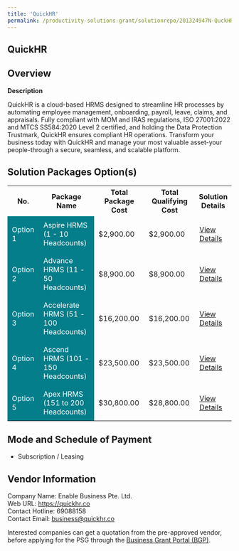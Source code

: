 ```yaml
---
title: 'QuickHR'
permalink: /productivity-solutions-grant/solutionrepo/201324947N-QuckHR-G
---
```


## QuickHR

## Overview

**Description**

QuickHR is a cloud-based HRMS designed to streamline HR processes by automating employee management, onboarding, payroll, leave, claims, and appraisals. Fully compliant with MOM and IRAS regulations, ISO 27001:2022 and MTCS SS584:2020 Level 2 certified, and holding the Data Protection Trustmark, QuickHR ensures compliant HR operations. Transform your business today with QuickHR and manage your most valuable asset-your people-through a secure, seamless, and scalable platform.

## Solution Packages Option(s)

<table>
<tr>
<th><b>No.</b></th>
<th><b>Package Name</b></th>
<th><b>Total Package Cost</b></th>
<th><b>Total Qualifying Cost</b></th>
<th><b>Solution Details</b></th>
</tr>
<tr>
<td style='padding: 10px; background-color: #037E8A; color: #FFFFFF;'>Option 1</td>
<td style='padding: 10px; background-color: #037E8A; color: #FFFFFF;'>Aspire HRMS (1 - 10 Headcounts)</td>
<td style='padding: 10px;'>$2,900.00</td>
<td style='padding: 10px;'>$2,900.00</td>
<td style='padding: 10px;'><a href='/images/psg/201324947N_20240194_09012025_Desensitised_Annex3_Part1.pdf' target='_blank'>View Details</a></td>
</tr>
<tr>
<td style='padding: 10px; background-color: #037E8A; color: #FFFFFF;'>Option 2</td>
<td style='padding: 10px; background-color: #037E8A; color: #FFFFFF;'>Advance HRMS (11 - 50 Headcounts)</td>
<td style='padding: 10px;'>$8,900.00</td>
<td style='padding: 10px;'>$8,900.00</td>
<td style='padding: 10px;'><a href='/images/psg/201324947N_20240194_09012025_Desensitised_Annex3_Part2.pdf' target='_blank'>View Details</a></td>
</tr>
<tr>
<td style='padding: 10px; background-color: #037E8A; color: #FFFFFF;'>Option 3</td>
<td style='padding: 10px; background-color: #037E8A; color: #FFFFFF;'>Accelerate HRMS (51 - 100 Headcounts)</td>
<td style='padding: 10px;'>$16,200.00</td>
<td style='padding: 10px;'>$16,200.00</td>
<td style='padding: 10px;'><a href='/images/psg/201324947N_20240194_09012025_Desensitised_Annex3_Part3.pdf' target='_blank'>View Details</a></td>
</tr>
<tr>
<td style='padding: 10px; background-color: #037E8A; color: #FFFFFF;'>Option 4</td>
<td style='padding: 10px; background-color: #037E8A; color: #FFFFFF;'>Ascend HRMS (101 - 150 Headcounts)</td>
<td style='padding: 10px;'>$23,500.00</td>
<td style='padding: 10px;'>$23,500.00</td>
<td style='padding: 10px;'><a href='/images/psg/201324947N_20240194_09012025_Desensitised_Annex3_Part4.pdf' target='_blank'>View Details</a></td>
</tr>
<tr>
<td style='padding: 10px; background-color: #037E8A; color: #FFFFFF;'>Option 5</td>
<td style='padding: 10px; background-color: #037E8A; color: #FFFFFF;'>Apex HRMS (151 to 200 Headcounts)</td>
<td style='padding: 10px;'>$30,800.00</td>
<td style='padding: 10px;'>$28,800.00</td>
<td style='padding: 10px;'><a href='/images/psg/201324947N_20240194_09012025_Desensitised_Annex3_Part5.pdf' target='_blank'>View Details</a></td>
</tr>
</table>

## Mode and Schedule of Payment

 - Subscription / Leasing

## Vendor Information

 Company Name: Enable Business Pte. Ltd.<br>Web URL: https://quickhr.co <br>Contact Hotline: 69088158 <br>Contact Email: business@quickhr.co <br>

Interested companies can get a quotation from the pre-approved vendor, before applying for the PSG through the <a href='https://www.businessgrants.gov.sg/' target='_blank' rel='noopener'>Business Grant Portal (BGP)</a>.

<script src="/jquery/resize-tables.js"></script>
